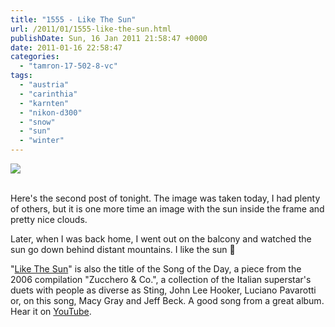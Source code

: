 ```yaml
---
title: "1555 - Like The Sun"
url: /2011/01/1555-like-the-sun.html
publishDate: Sun, 16 Jan 2011 21:58:47 +0000
date: 2011-01-16 22:58:47
categories: 
  - "tamron-17-502-8-vc"
tags: 
  - "austria"
  - "carinthia"
  - "karnten"
  - "nikon-d300"
  - "snow"
  - "sun"
  - "winter"
---
```

<div class="container">
<div class="center"><a target="_blank" href="https://d25zfm9zpd7gm5.cloudfront.net/1200x1200/2011/20110116_150505_ps.jpg"><img src="https://d25zfm9zpd7gm5.cloudfront.net/0600x0600/2011/20110116_150505_ps.jpg" /></a></div>
</div>
<br />

 Here's the second post of tonight. The image was taken today, I had plenty of others, but it is one more time an image with the sun inside the frame and pretty nice clouds.

 Later, when I was back home, I went out on the balcony and watched the sun go down behind distant mountains. I like the sun 🙂

"<a target="_blank" href="http://www.lyricsmode.com/lyrics/z/zucchero/like_the_sun_from_out_of_nowhere.html">Like The Sun</a>" is also the title of the Song of the Day, a piece from the 2006 compilation "Zucchero & Co.", a collection of the Italian superstar's duets with people as diverse as Sting, John Lee Hooker, Luciano Pavarotti or, on this song, Macy Gray and Jeff Beck. A good song from a great album. Hear it on <a target="_blank" href="http://www.youtube.com/watch?v=OQM6AOh9Y8I">YouTube</a>.
